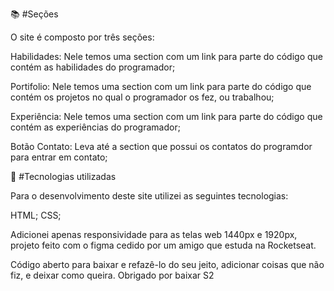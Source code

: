 📚 #Seções

O site é composto por três seções:

Habilidades: Nele temos uma section com um link para parte do código que contém as habilidades do programador;

Portifolio: Nele temos uma section com um link para parte do código que contém os projetos no qual o programador os fez, ou trabalhou;

Experiência: Nele temos uma section com um link para parte do código que contém as experiências do programador;

Botão Contato: Leva até a section que possui os contatos do programdor para entrar em contato;


💼 #Tecnologias utilizadas


Para o desenvolvimento deste site utilizei as seguintes tecnologias:

HTML;
CSS;

Adicionei apenas responsividade para as telas web 1440px e 1920px, projeto feito com o figma cedido por um amigo que estuda na Rocketseat.

Código aberto para baixar e refazê-lo do seu jeito, adicionar coisas que não fiz, e deixar como queira. Obrigado por baixar S2
